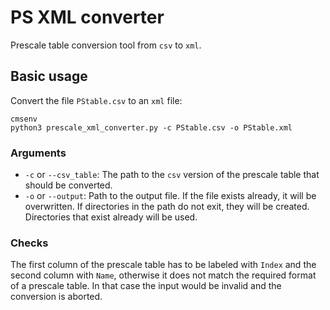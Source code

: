 # PS XML converter
Prescale table conversion tool from `csv` to `xml`.

## Basic usage
Convert the file `PStable.csv` to an `xml` file:
```
cmsenv
python3 prescale_xml_converter.py -c PStable.csv -o PStable.xml
```
### Arguments
- `-c` or `--csv_table`: The path to the `csv` version of the prescale table that should be converted.
- `-o` or `--output`: Path to the output file. If the file exists already, it will be overwritten. If directories in the path do not exit, they will be created. Directories that exist already will be used.

### Checks
The first column of the prescale table has to be labeled with `Index` and the second column with `Name`, otherwise it does not match the required format of a prescale table. In that case the input would be invalid and the conversion is aborted.